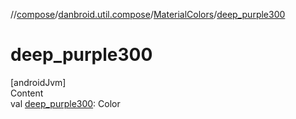 //[compose](../../../index.md)/[danbroid.util.compose](../index.md)/[MaterialColors](index.md)/[deep_purple300](deep_purple300.md)



# deep_purple300  
[androidJvm]  
Content  
val [deep_purple300](deep_purple300.md): Color  



